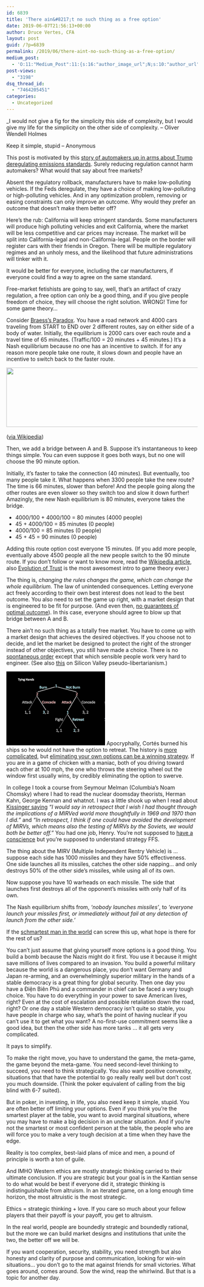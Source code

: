 ```yaml
---
id: 6839
title: 'There ain&#8217;t no such thing as a free option'
date: 2019-06-07T21:56:13+00:00
author: Druce Vertes, CFA
layout: post
guid: /?p=6839
permalink: /2019/06/there-aint-no-such-thing-as-a-free-option/
medium_post:
  - 'O:11:"Medium_Post":11:{s:16:"author_image_url";N;s:10:"author_url";N;s:11:"byline_name";N;s:12:"byline_email";N;s:10:"cross_link";s:2:"no";s:2:"id";N;s:21:"follower_notification";s:3:"yes";s:7:"license";s:19:"all-rights-reserved";s:14:"publication_id";s:2:"-1";s:6:"status";s:6:"public";s:3:"url";N;}'
post-views:
  - "3198"
dsq_thread_id:
  - "7464205451"
categories:
  - Uncategorized
---
```

_I would not give a fig for the simplicity this side of complexity, but I would give my life for the simplicity on the other side of complexity. &#8211; Oliver Wendell Holmes</p> 

Keep it simple, stupid &#8211; Anonymous  
</em>

This post is motivated by this [story of automakers up in arms about Trump deregulating emissions standards](https://www.nytimes.com/2019/06/06/climate/trump-auto-emissions-rollback-letter.html). Surely reducing regulation cannot harm automakers? What would that say about free markets?

Absent the regulatory rollback, manufacturers have to make low-polluting vehicles. If the Feds deregulate, they have a choice of making low-polluting or high-polluting vehicles. And in any optimization problem, removing or easing constraints can only improve an outcome. Why would they prefer an outcome that doesn&#8217;t make them better off?

Here&#8217;s the rub: California will keep stringent standards. Some manufacturers will produce high polluting vehicles and exit California, where the market will be less competitive and car prices may increase. The market will be split into California-legal and non-California-legal. People on the border will register cars with their friends in Oregon. There will be multiple regulatory regimes and an unholy mess, and the likelihood that future administrations will tinker with it.

It would be better for everyone, including the car manufacturers, if everyone could find a way to agree on the same standard.

Free-market fetishists are going to say, well, that&#8217;s an artifact of crazy regulation, a free option can only be a good thing, and if you give people freedom of choice, they will choose the right solution. WRONG! Time for some game theory…

Consider [Braess&#8217;s Paradox](https://en.wikipedia.org/wiki/Braess%27s_paradox). You have a road network and 4000 cars traveling from START to END over 2 different routes, say on either side of a body of water. Initially, the equilibrium is 2000 cars over each route and a travel time of 65 minutes. (Traffic/100 = 20 minutes + 45 minutes.) It&#8217;s a Nash equilibrium because no one has an incentive to switch. If for any reason more people take one route, it slows down and people have an incentive to switch back to the faster route.

[<img src="/uploads/2019/06/1000px-Braess_paradox_road_example.svg_-300x78.png" alt="" width="600" height="156" class="alignright size-medium wp-image-6845" srcset="/uploads/2019/06/1000px-Braess_paradox_road_example.svg_-300x78.png 300w, /uploads/2019/06/1000px-Braess_paradox_road_example.svg_-768x199.png 768w, /uploads/2019/06/1000px-Braess_paradox_road_example.svg_.png 1000w" sizes="(max-width: 600px) 100vw, 600px" />](/uploads/2019/06/1000px-Braess_paradox_road_example.svg_.png)

([via Wikipedia](https://en.wikipedia.org/wiki/Braess%27s_paradox))

Then, we add a bridge between A and B. Suppose it&#8217;s instantaneous to keep things simple. You can even suppose it goes both ways, but no one will choose the 90 minute option.

Initially, it&#8217;s faster to take the connection (40 minutes). But eventually, too many people take it. What happens when 3300 people take the new route? The time is 66 minutes, slower than before! And the people going along the other routes are even slower so they switch too and slow it down further! Amazingly, the new Nash equilibrium is 80 minutes, everyone takes the bridge. 

  * 4000/100 + 4000/100 = 80 minutes (4000 people)
  * 45 + 4000/100 = 85 minutes (0 people)
  * 4000/100 = 85 minutes (0 people)
  * 45 + 45 = 90 minutes (0 people)

Adding this route option cost everyone 15 minutes. (If you add more people, eventually above 4500 people all the new people switch to the 90 minute route. If you don&#8217;t follow or want to know more, read the [Wikipedia article](https://en.wikipedia.org/wiki/Braess%27s_paradox), also [Evolution of Trust](https://ncase.me/trust/) is the most awesomest intro to game theory ever.)

The thing is, _changing the rules changes the game, which can change the whole equilibrium._ The law of unintended consequences. Letting everyone act freely according to their own best interest does not lead to the best outcome. You also need to set the game up right, with a market design that is engineered to be fit for purpose. (And even then, [no guarantees of optimal outcome](https://plato.stanford.edu/entries/arrows-theorem/)). In this case, everyone should agree to blow up that bridge between A and B. 

There ain&#8217;t no such thing as a totally free market. You have to come up with a market design that achieves the desired objectives. If you choose not to decide, and let the market be designed to protect the right of the stronger instead of other objectives, you still have made a choice. There is no [spontaneous order](https://www.econlib.org/library/Essays/LtrLbrty/bryTSO.html) except that which sensible people work very hard to engineer. (See also [this](/2017/01/why-do-tech-folks-identify-as-libertarian-and-further-strange-musings/) on Silicon Valley pseudo-libertarianism.)

[<img src="/uploads/2019/06/Cortes.png" alt="" width="260" height="194" class="alignright size-full wp-image-6853" />](/uploads/2019/06/Cortes.png) Apocryphally, Cortés burned his ships so he would not have the option to retreat. The history is [more complicated](https://www.reddit.com/r/AskHistorians/comments/21hoe1/did_cortes_really_order_his_own_ships_burnt_did/), but [eliminating your own options can be a winning strategy](https://www.youtube.com/watch?reload=9&v=3-XEVC00szg). If you are in a game of chicken with a maniac, both of you driving toward each other at 100 mph, the one who throws the steering wheel out the window first usually wins, by credibly eliminating the option to swerve.

In college I took a course from Seymour Melman (Columbia&#8217;s Noam Chomsky) where I had to read the nuclear doomsday theorists, Herman Kahn, George Kennan and whatnot. I was a little shook up when I read about [Kissinger saying](https://www.armscontrolwonk.com/archive/402503/mirvs-and-remorse-sort-of/) _“I would say in retrospect that I wish I had thought through the implications of a MIRVed world more thoughtfully in 1969 and 1970 than I did.”_ and _“In retrospect, I think if one could have avoided the development of MIRVs, which means also the testing of MIRVs by the Soviets, we would both be better off.”_ You had one job, Henry. You&#8217;re not supposed to [have a conscience](https://theintercept.com/2016/02/12/henry-kissingers-war-crimes-are-central-to-the-divide-between-hillary-clinton-and-bernie-sanders/) but you&#8217;re supposed to understand strategy FFS.

The thing about the MIRV (Multiple Independent Rentry Vehicle) is … suppose each side has 1000 missiles and they have 50% effectiveness. One side launches all its missiles, catches the other side napping&#8230; and only destroys 50% of the other side&#8217;s missiles, while using all of its own. 

Now suppose you have 10 warheads on each missile. The side that launches first destroys all of the opponent&#8217;s missiles with only half of its own.

The Nash equilibrium shifts from, _&#8216;nobody launches missiles&#8217;_, to _&#8216;everyone launch your missiles first, or immediately without fail at any detection of launch from the other side.&#8217;_

If the [schmartest man in the world](https://www.oshonews.com/2013/09/09/henry-kissinger/) can screw this up, what hope is there for the rest of us?

You can&#8217;t just assume that giving yourself more options is a good thing. You build a bomb because the Nazis might do it first. You use it because it might save millions of lives compared to an invasion. You build a powerful military because the world is a dangerous place, you don&#8217;t want Germany and Japan re-arming, and an overwhelmingly superior military in the hands of a stable democracy is a great thing for global security. Then one day you have a Điện Biên Phủ and a commander in chief can be faced a very tough choice. You have to do everything in your power to save American lives, right? Even at the cost of escalation and possible retaliation down the road, right? Or one day a stable Western democracy isn&#8217;t quite so stable, you have people in charge who say, what&#8217;s the point of having nuclear if you can&#8217;t use it to get what you want? A no-first-use commitment seems like a good idea, but then the other side has more tanks … it all gets very complicated. 

It pays to simplify.

To make the right move, you have to understand the game, the meta-game, the game beyond the meta-game. You need second-level thinking to succeed, you need to think strategically. You also want positive convexity, situations that that have the potential to go really really well but don&#8217;t cost you much downside. (Think the poker equivalent of calling from the big blind with 6-7 suited).

But in poker, in investing, in life, you also need keep it simple, stupid. You are often better off limiting your options. Even if you think you&#8217;re the smartest player at the table, you want to avoid marginal situations, where you may have to make a big decision in an unclear situation. And if you&#8217;re not the smartest or most confident person at the table, the people who are will force you to make a very tough decision at a time when they have the edge.

Reality is too complex, best-laid plans of mice and men, a pound of principle is worth a ton of guile.

And IMHO Western ethics are mostly strategic thinking carried to their ultimate conclusion. If you are strategic but your goal is in the Kantian sense to do what would be best if everyone did it, strategic thinking is indistinguishable from altruism. In an iterated game, on a long enough time horizon, the most altruistic is the most strategic.

Ethics = strategic thinking + love. If you care so much about your fellow players that their payoff is your payoff, you get to altruism.

In the real world, people are boundedly strategic and boundedly rational, but the more we can build market designs and institutions that unite the two, the better off we will be.

If you want cooperation, security, stability, you need strength but also honesty and clarity of purpose and communication, looking for win-win situations… you don&#8217;t go to the mat against friends for small victories. What goes around, comes around. Sow the wind, reap the whirlwind. But that is a topic for another day.
